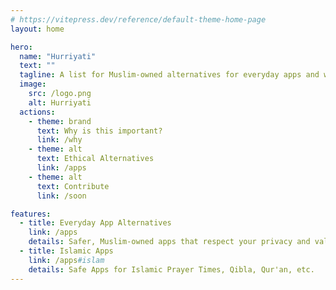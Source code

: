 ```yaml
---
# https://vitepress.dev/reference/default-theme-home-page
layout: home

hero:
  name: "Hurriyati"
  text: ""
  tagline: A list for Muslim-owned alternatives for everyday apps and websites.
  image:
    src: /logo.png
    alt: Hurriyati
  actions:
    - theme: brand
      text: Why is this important?
      link: /why
    - theme: alt
      text: Ethical Alternatives
      link: /apps
    - theme: alt
      text: Contribute
      link: /soon

features:
  - title: Everyday App Alternatives
    link: /apps
    details: Safer, Muslim-owned apps that respect your privacy and values.
  - title: Islamic Apps
    link: /apps#islam
    details: Safe Apps for Islamic Prayer Times, Qibla, Qur'an, etc.
---
```


